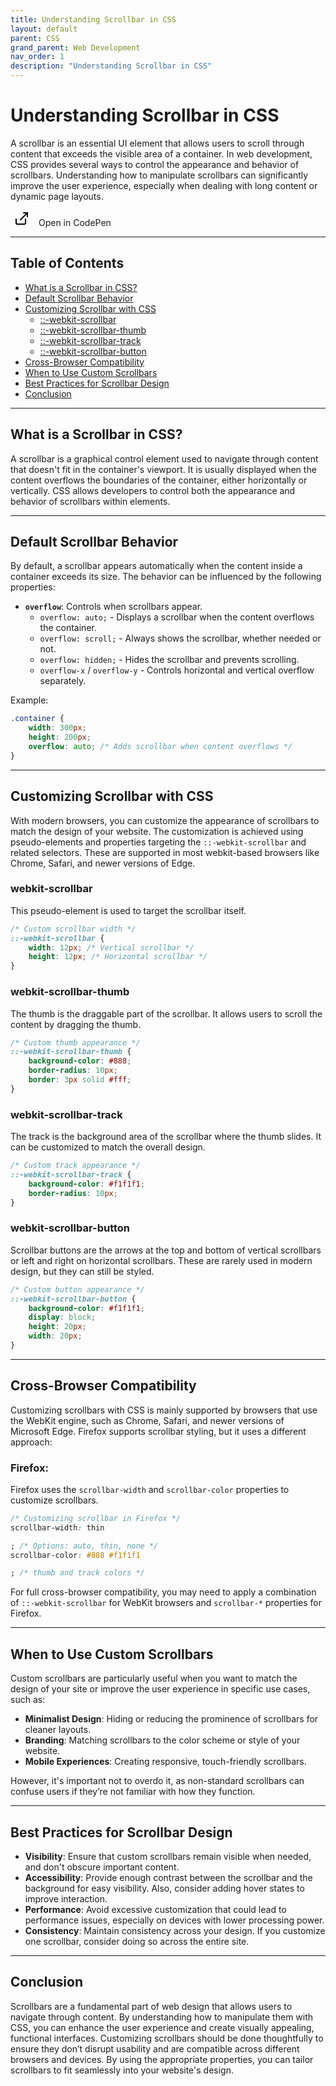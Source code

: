 ```yaml
---
title: Understanding Scrollbar in CSS
layout: default
parent: CSS
grand_parent: Web Development
nav_order: 1
description: "Understanding Scrollbar in CSS"
---
```


# Understanding Scrollbar in CSS

A scrollbar is an essential UI element that allows users to scroll through content that exceeds the visible area of a
container. In web development, CSS provides several ways to control the appearance and behavior of scrollbars.
Understanding how to manipulate scrollbars can significantly improve the user experience, especially when dealing with
long content or dynamic page layouts.

<a href="https://codepen.io/moszes/pen/PovEYGZ" target="_blank" style="text-decoration: none;">
<button style="background: none; border: none; cursor: pointer;">
    <svg xmlns="http://www.w3.org/2000/svg" width="24" height="24" viewBox="0 0 24 24" fill="none" stroke="currentColor" stroke-width="2" stroke-linecap="round" stroke-linejoin="round" class="feather feather-external-link"><title>External Link</title><path d="M18 13v6a2 2 0 0 1-2 2H5a2 2 0 0 1-2-2V13"></path><polyline points="15 3 21 3 21 9"></polyline><line x1="10" y1="14" x2="21" y2="3"></line></svg>
</button>
<span style="margin-left: 5px;">Open in CodePen</span>
</a>

---

## Table of Contents

- [What is a Scrollbar in CSS?](#what-is-a-scrollbar-in-css)
- [Default Scrollbar Behavior](#default-scrollbar-behavior)
- [Customizing Scrollbar with CSS](#customizing-scrollbar-with-css)
    - [::-webkit-scrollbar](#webkit-scrollbar)
    - [::-webkit-scrollbar-thumb](#webkit-scrollbar-thumb)
    - [::-webkit-scrollbar-track](#webkit-scrollbar-track)
    - [::-webkit-scrollbar-button](#webkit-scrollbar-button)
- [Cross-Browser Compatibility](#cross-browser-compatibility)
- [When to Use Custom Scrollbars](#when-to-use-custom-scrollbars)
- [Best Practices for Scrollbar Design](#best-practices-for-scrollbar-design)
- [Conclusion](#conclusion)

---

## What is a Scrollbar in CSS?

A scrollbar is a graphical control element used to navigate through content that doesn't fit in the container's
viewport. It is usually displayed when the content overflows the boundaries of the container, either horizontally or
vertically. CSS allows developers to control both the appearance and behavior of scrollbars within elements.

---

## Default Scrollbar Behavior

By default, a scrollbar appears automatically when the content inside a container exceeds its size. The behavior can be
influenced by the following properties:

- **`overflow`**: Controls when scrollbars appear.
    - `overflow: auto;` - Displays a scrollbar when the content overflows the container.
    - `overflow: scroll;` - Always shows the scrollbar, whether needed or not.
    - `overflow: hidden;` - Hides the scrollbar and prevents scrolling.
    - `overflow-x` / `overflow-y` - Controls horizontal and vertical overflow separately.

Example:

```css
.container {
    width: 300px;
    height: 200px;
    overflow: auto; /* Adds scrollbar when content overflows */
}
```

---

## Customizing Scrollbar with CSS

With modern browsers, you can customize the appearance of scrollbars to match the design of your website. The
customization is achieved using pseudo-elements and properties targeting the `::-webkit-scrollbar` and related
selectors. These are supported in most webkit-based browsers like Chrome, Safari, and newer versions of Edge.

### webkit-scrollbar

This pseudo-element is used to target the scrollbar itself.

```css
/* Custom scrollbar width */
::-webkit-scrollbar {
    width: 12px; /* Vertical scrollbar */
    height: 12px; /* Horizontal scrollbar */
}
```

### webkit-scrollbar-thumb

The thumb is the draggable part of the scrollbar. It allows users to scroll the content by dragging the thumb.

```css
/* Custom thumb appearance */
::-webkit-scrollbar-thumb {
    background-color: #888;
    border-radius: 10px;
    border: 3px solid #fff;
}
```

### webkit-scrollbar-track

The track is the background area of the scrollbar where the thumb slides. It can be customized to match the overall
design.

```css
/* Custom track appearance */
::-webkit-scrollbar-track {
    background-color: #f1f1f1;
    border-radius: 10px;
}
```

### webkit-scrollbar-button

Scrollbar buttons are the arrows at the top and bottom of vertical scrollbars or left and right on horizontal
scrollbars. These are rarely used in modern design, but they can still be styled.

```css
/* Custom button appearance */
::-webkit-scrollbar-button {
    background-color: #f1f1f1;
    display: block;
    height: 20px;
    width: 20px;
}
```

---

## Cross-Browser Compatibility

Customizing scrollbars with CSS is mainly supported by browsers that use the WebKit engine, such as Chrome, Safari, and
newer versions of Microsoft Edge. Firefox supports scrollbar styling, but it uses a different approach:

### Firefox:

Firefox uses the `scrollbar-width` and `scrollbar-color` properties to customize scrollbars.

```css
/* Customizing scrollbar in Firefox */
scrollbar-width: thin

; /* Options: auto, thin, none */
scrollbar-color: #888 #f1f1f1

; /* thumb and track colors */
```

For full cross-browser compatibility, you may need to apply a combination of `::-webkit-scrollbar` for WebKit browsers
and `scrollbar-*` properties for Firefox.

---

## When to Use Custom Scrollbars

Custom scrollbars are particularly useful when you want to match the design of your site or improve the user experience
in specific use cases, such as:

- **Minimalist Design**: Hiding or reducing the prominence of scrollbars for cleaner layouts.
- **Branding**: Matching scrollbars to the color scheme or style of your website.
- **Mobile Experiences**: Creating responsive, touch-friendly scrollbars.

However, it's important not to overdo it, as non-standard scrollbars can confuse users if they’re not familiar with how
they function.

---

## Best Practices for Scrollbar Design

- **Visibility**: Ensure that custom scrollbars remain visible when needed, and don't obscure important content.
- **Accessibility**: Provide enough contrast between the scrollbar and the background for easy visibility. Also,
  consider adding hover states to improve interaction.
- **Performance**: Avoid excessive customization that could lead to performance issues, especially on devices with lower
  processing power.
- **Consistency**: Maintain consistency across your design. If you customize one scrollbar, consider doing so across the
  entire site.

---

## Conclusion

Scrollbars are a fundamental part of web design that allows users to navigate through content. By understanding how to
manipulate them with CSS, you can enhance the user experience and create visually appealing, functional interfaces.
Customizing scrollbars should be done thoughtfully to ensure they don’t disrupt usability and are compatible across
different browsers and devices. By using the appropriate properties, you can tailor scrollbars to fit seamlessly into
your website's design.
